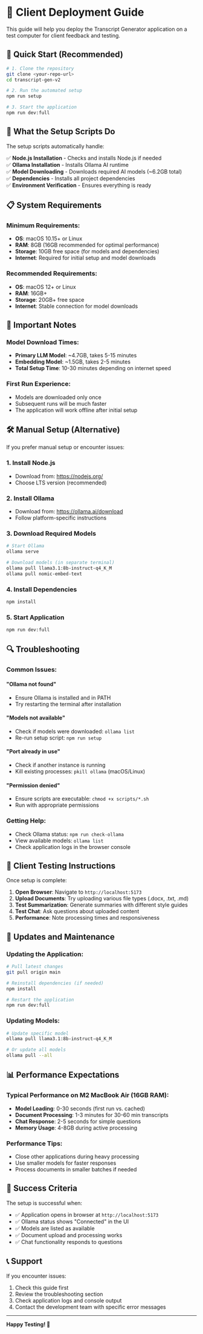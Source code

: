 # 🚀 Client Deployment Guide

This guide will help you deploy the Transcript Generator application on a test computer for client feedback and testing.

## 🎯 Quick Start (Recommended)

```bash
# 1. Clone the repository
git clone <your-repo-url>
cd transcript-gen-v2

# 2. Run the automated setup
npm run setup

# 3. Start the application
npm run dev:full
```

## 🔧 What the Setup Scripts Do

The setup scripts automatically handle:

✅ **Node.js Installation** - Checks and installs Node.js if needed  
✅ **Ollama Installation** - Installs Ollama AI runtime  
✅ **Model Downloading** - Downloads required AI models (~6.2GB total)  
✅ **Dependencies** - Installs all project dependencies  
✅ **Environment Verification** - Ensures everything is ready  

## 📋 System Requirements

### Minimum Requirements:
- **OS**: macOS 10.15+ or Linux
- **RAM**: 8GB (16GB recommended for optimal performance)
- **Storage**: 10GB free space (for models and dependencies)
- **Internet**: Required for initial setup and model downloads

### Recommended Requirements:
- **OS**: macOS 12+ or Linux
- **RAM**: 16GB+
- **Storage**: 20GB+ free space
- **Internet**: Stable connection for model downloads

## 🚨 Important Notes

### Model Download Times:
- **Primary LLM Model**: ~4.7GB, takes 5-15 minutes
- **Embedding Model**: ~1.5GB, takes 2-5 minutes
- **Total Setup Time**: 10-30 minutes depending on internet speed

### First Run Experience:
- Models are downloaded only once
- Subsequent runs will be much faster
- The application will work offline after initial setup

## 🛠️ Manual Setup (Alternative)

If you prefer manual setup or encounter issues:

### 1. Install Node.js
- Download from: https://nodejs.org/
- Choose LTS version (recommended)

### 2. Install Ollama
- Download from: https://ollama.ai/download
- Follow platform-specific instructions

### 3. Download Required Models
```bash
# Start Ollama
ollama serve

# Download models (in separate terminal)
ollama pull llama3.1:8b-instruct-q4_K_M
ollama pull nomic-embed-text
```

### 4. Install Dependencies
```bash
npm install
```

### 5. Start Application
```bash
npm run dev:full
```

## 🔍 Troubleshooting

### Common Issues:

#### "Ollama not found"
- Ensure Ollama is installed and in PATH
- Try restarting the terminal after installation

#### "Models not available"
- Check if models were downloaded: `ollama list`
- Re-run setup script: `npm run setup`

#### "Port already in use"
- Check if another instance is running
- Kill existing processes: `pkill ollama` (macOS/Linux)

#### "Permission denied"
- Ensure scripts are executable: `chmod +x scripts/*.sh`
- Run with appropriate permissions

### Getting Help:
- Check Ollama status: `npm run check-ollama`
- View available models: `ollama list`
- Check application logs in the browser console

## 📱 Client Testing Instructions

Once setup is complete:

1. **Open Browser**: Navigate to `http://localhost:5173`
2. **Upload Documents**: Try uploading various file types (.docx, .txt, .md)
3. **Test Summarization**: Generate summaries with different style guides
4. **Test Chat**: Ask questions about uploaded content
5. **Performance**: Note processing times and responsiveness

## 🔄 Updates and Maintenance

### Updating the Application:
```bash
# Pull latest changes
git pull origin main

# Reinstall dependencies (if needed)
npm install

# Restart the application
npm run dev:full
```

### Updating Models:
```bash
# Update specific model
ollama pull llama3.1:8b-instruct-q4_K_M

# Or update all models
ollama pull --all
```

## 📊 Performance Expectations

### Typical Performance on M2 MacBook Air (16GB RAM):
- **Model Loading**: 0-30 seconds (first run vs. cached)
- **Document Processing**: 1-3 minutes for 30-60 min transcripts
- **Chat Response**: 2-5 seconds for simple questions
- **Memory Usage**: 4-8GB during active processing

### Performance Tips:
- Close other applications during heavy processing
- Use smaller models for faster responses
- Process documents in smaller batches if needed

## 🎉 Success Criteria

The setup is successful when:
- ✅ Application opens in browser at `http://localhost:5173`
- ✅ Ollama status shows "Connected" in the UI
- ✅ Models are listed as available
- ✅ Document upload and processing works
- ✅ Chat functionality responds to questions

## 📞 Support

If you encounter issues:
1. Check this guide first
2. Review the troubleshooting section
3. Check application logs and console output
4. Contact the development team with specific error messages

---

**Happy Testing! 🚀**
